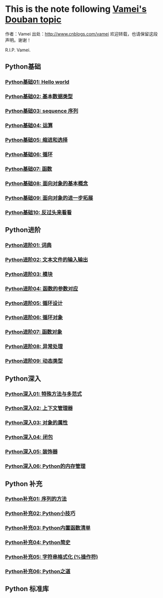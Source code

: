 # This is the note following [Vamei's Douban topic](https://www.douban.com/group/topic/30008503/)
作者：Vamei 出处：http://www.cnblogs.com/vamei 欢迎转载，也请保留这段声明。谢谢！

R.I.P. Vamei.

## Python基础
### [Python基础01: Hello world](helloWorld/README.md)
### [Python基础02: 基本数据类型](variables/README.md)
### [Python基础03: sequence 序列](sequence/README.md)
### [Python基础04: 运算](operation/README.md)
### [Python基础05: 缩进和选择](indentation/README.md)
### [Python基础06: 循环](loop/README.md)
### [Python基础07: 函数](function/README.md)
### [Python基础08: 面向对象的基本概念](object1/README.md)
### [Python基础09: 面向对象的进一步拓展](object2/README.md)
### [Python基础10: 反过头来看看](review/README.md)

## Python进阶
### [Python进阶01: 词典](dictionary/README.md)
### [Python进阶02: 文本文件的输入输出](filesIO/README.md)
### [Python进阶03: 模块](module/README.md)
### [Python进阶04: 函数的参数对应](arguments/README.md)
### [Python进阶05: 循环设计](loop2/README.md)
### [Python进阶06: 循环对象](loop3/README.md)
### [Python进阶07: 函数对象](function2/README.md)
### [Python进阶08: 异常处理](exception/README.md)
### [Python进阶09: 动态类型](dynamictyping/README.md)

## Python深入
### [Python深入01: 特殊方法与多范式](special_method/README.md)
### [Python深入02: 上下文管理器](context_manager/README.md)
### [Python深入03: 对象的属性](object_attribute/README.md)
### [Python深入04: 闭包](closure/README.md)
### [Python深入05: 装饰器](decorator/README.md)
### [Python深入06: Python的内存管理](memory/README.md)

## Python 补充
### [Python补充01: 序列的方法](sequence2/README.md)
### [Python补充02: Python小技巧](tricks/README.md)
### [Python补充03: Python内置函数清单](fins/README.md)
### [Python补充04: Python简史](https://www.cnblogs.com/vamei/archive/2013/02/06/2892628.html)
### [Python补充05: 字符串格式化 (%操作符)](pain/README.md)
### [Python补充06: Python之道](zen/README.md)

## Python 标准库







